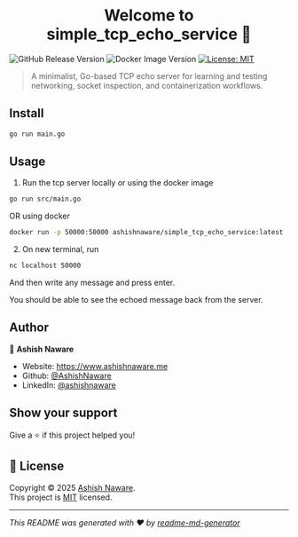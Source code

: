 <h1 align="center">Welcome to simple_tcp_echo_service 👋</h1>
<p>
  <img alt="GitHub Release Version" src="https://img.shields.io/github/v/tag/AshishNaware/simple_tcp_echo_service?label=GitHub%20Version" />
  <img alt="Docker Image Version" src="https://img.shields.io/docker/v/ashishnaware/simple_tcp_echo_service?label=Docker%20Version&sort=semver" />
  <a href="https://choosealicense.com/licenses/mit/" target="_blank">
    <img alt="License: MIT" src="https://img.shields.io/badge/License-MIT-yellow.svg" />
  </a>
</p>

> A minimalist, Go-based TCP echo server for learning and testing networking, socket inspection, and containerization workflows.

## Install

```sh
go run main.go
```

## Usage

1. Run the tcp server locally or using the docker image
```sh
go run src/main.go
```
OR using docker
```sh
docker run -p 50000:50000 ashishnaware/simple_tcp_echo_service:latest
```

2. On new terminal, run
```sh
nc localhost 50000
```
And then write any message and press enter.

You should be able to see the echoed message back from the server.

## Author

👤 **Ashish Naware**

* Website: https://www.ashishnaware.me
* Github: [@AshishNaware](https://github.com/AshishNaware)
* LinkedIn: [@ashishnaware](https://linkedin.com/in/ashishnaware)

## Show your support

Give a ⭐️ if this project helped you!

## 📝 License

Copyright © 2025 [Ashish Naware](https://github.com/https:\/\/github.com\/AshishNaware).<br />
This project is [MIT](https://choosealicense.com/licenses/mit/) licensed.

***
_This README was generated with ❤️ by [readme-md-generator](https://github.com/kefranabg/readme-md-generator)_